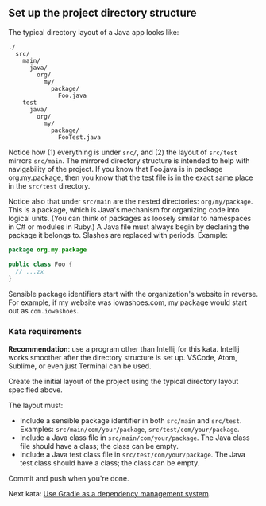 ## Set up the project directory structure

The typical directory layout of a Java app looks like:

```
./
  src/
    main/
      java/
        org/
          my/
            package/
              Foo.java
    test
      java/
        org/
          my/
            package/
              FooTest.java
```

Notice how (1) everything is under `src/`, and (2) the layout of `src/test` mirrors `src/main`.  The mirrored directory structure is intended to help with navigability of the project.  If you know that Foo.java is in package org.my.package, then you know that the test file is in the exact same place in the `src/test` directory.

Notice also that under `src/main` are the nested directories: `org/my/package`.  This is a package, which is Java's mechanism for organizing code into logical units.  (You can think of packages as loosely similar to namespaces in C# or modules in Ruby.)  A Java file must always begin by declaring the package it belongs to.  Slashes are replaced with periods.  Example:

```java
package org.my.package

public class Foo {
  // ...zx
}
```

Sensible package identifiers start with the organization's website in reverse.  For example, if my website was iowashoes.com, my package would start out as `com.iowashoes`.

### Kata requirements

**Recommendation**: use a program other than Intellij for this kata.  Intellij works smoother after the directory structure is set up. VSCode, Atom, Sublime, or even just Terminal can be used.

Create the initial layout of the project using the typical directory layout specified above.

The layout must:
- Include a sensible package identifier in both `src/main` and `src/test`.  Examples: `src/main/com/your/package`, `src/test/com/your/package`.
- Include a Java class file in `src/main/com/your/package`.  The Java class file should have a class; the class can be empty.
- Include a Java test class file in `src/test/com/your/package`.  The Java test class should have a class; the class can be empty.

Commit and push when you're done.

Next kata: [Use Gradle as a dependency management system](kata.dependency_management.md).
